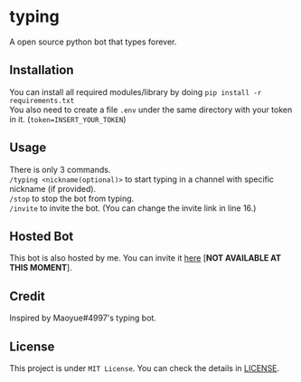 # typing
A open source python bot that types forever.

## Installation
You can install all required modules/library by doing `pip install -r requirements.txt`<br />
You also need to create a file `.env` under the same directory with your token in it. (`token=INSERT_YOUR_TOKEN`)

## Usage
There is only 3 commands.<br />
`/typing <nickname(optional)>` to start typing in a channel with specific nickname (if provided).<br />
`/stop` to stop the bot from typing.<br />
`/invite` to invite the bot. (You can change the invite link in line 16.)

## Hosted Bot
This bot is also hosted by me. You can invite it [here](/) [**NOT AVAILABLE AT THIS MOMENT**].

## Credit
Inspired by Maoyue#4997's typing bot.

## License
This project is under `MIT License`. You can check the details in [LICENSE](/LICENSE).
